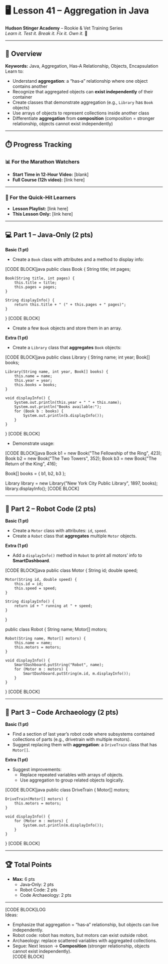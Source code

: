 # 🖥️ Lesson 41 – Aggregation in Java

**Hudson Stinger Academy** – Rookie & Vet Training Series  
_Learn it. Test it. Break it. Fix it. Own it._ 🐝  

---

## 🎯 Overview
**Keywords:** Java, Aggregation, Has‑A Relationship, Objects, Encapsulation  
Learn to:
- Understand **aggregation**: a “has‑a” relationship where one object contains another  
- Recognize that aggregated objects can **exist independently** of their container  
- Create classes that demonstrate aggregation (e.g., `Library` has `Book` objects)  
- Use arrays of objects to represent collections inside another class  
- Differentiate **aggregation** from **composition** (composition = stronger relationship, objects cannot exist independently)  

---

## ⏱️ Progress Tracking

### 📊 For the Marathon Watchers  
- **Start Time in 12‑Hour Video:** [blank]  
- **Full Course (12h video):** [link here]  

---

### 🎯 For the Quick‑Hit Learners  
- **Lesson Playlist:** [link here]  
- **This Lesson Only:** [link here]  

---

## 💻 Part 1 – Java‑Only (2 pts)

**Basic (1 pt)**  
- Create a `Book` class with attributes and a method to display info:  

[CODE BLOCK]java
public class Book {
    String title;
    int pages;

    Book(String title, int pages) {
        this.title = title;
        this.pages = pages;
    }

    String displayInfo() {
        return this.title + " (" + this.pages + " pages)";
    }
}
[CODE BLOCK]

- Create a few `Book` objects and store them in an array.  

**Extra (1 pt)**  
- Create a `Library` class that **aggregates** `Book` objects:  

[CODE BLOCK]java
public class Library {
    String name;
    int year;
    Book[] books;

    Library(String name, int year, Book[] books) {
        this.name = name;
        this.year = year;
        this.books = books;
    }

    void displayInfo() {
        System.out.println(this.year + " " + this.name);
        System.out.println("Books available:");
        for (Book b : books) {
            System.out.println(b.displayInfo());
        }
    }
}
[CODE BLOCK]

- Demonstrate usage:  

[CODE BLOCK]java
Book b1 = new Book("The Fellowship of the Ring", 423);
Book b2 = new Book("The Two Towers", 352);
Book b3 = new Book("The Return of the King", 416);

Book[] books = { b1, b2, b3 };

Library library = new Library("New York City Public Library", 1897, books);
library.displayInfo();
[CODE BLOCK]

---

## 🤖 Part 2 – Robot Code (2 pts)

**Basic (1 pt)**  
- Create a `Motor` class with attributes: `id`, `speed`.  
- Create a `Robot` class that **aggregates** multiple `Motor` objects.  

**Extra (1 pt)**  
- Add a `displayInfo()` method in `Robot` to print all motors’ info to **SmartDashboard**.  

[CODE BLOCK]java
public class Motor {
    String id;
    double speed;

    Motor(String id, double speed) {
        this.id = id;
        this.speed = speed;
    }

    String displayInfo() {
        return id + " running at " + speed;
    }
}

public class Robot {
    String name;
    Motor[] motors;

    Robot(String name, Motor[] motors) {
        this.name = name;
        this.motors = motors;
    }

    void displayInfo() {
        SmartDashboard.putString("Robot", name);
        for (Motor m : motors) {
            SmartDashboard.putString(m.id, m.displayInfo());
        }
    }
}
[CODE BLOCK]

---

## 📜 Part 3 – Code Archaeology (2 pts)

**Basic (1 pt)**  
- Find a section of last year’s robot code where subsystems contained collections of parts (e.g., drivetrain with multiple motors).  
- Suggest replacing them with **aggregation**: a `DriveTrain` class that has `Motor[]`.  

**Extra (1 pt)**  
- Suggest improvements:  
  - Replace repeated variables with arrays of objects.  
  - Use aggregation to group related objects logically.  

[CODE BLOCK]java
public class DriveTrain {
    Motor[] motors;

    DriveTrain(Motor[] motors) {
        this.motors = motors;
    }

    void displayInfo() {
        for (Motor m : motors) {
            System.out.println(m.displayInfo());
        }
    }
}
[CODE BLOCK]

---

## 🏆 Total Points
- **Max:** 6 pts  
  - Java‑Only: 2 pts  
  - Robot Code: 2 pts  
  - Code Archaeology: 2 pts  

---

[CODE BLOCK]LOG  
Ideas:  
- Emphasize that aggregation = “has‑a” relationship, but objects can live independently.  
- Robot code: robot has motors, but motors can exist outside robot.  
- Archaeology: replace scattered variables with aggregated collections.  
- Segue: Next lesson → **Composition** (stronger relationship, objects cannot exist independently).  
[CODE BLOCK]
